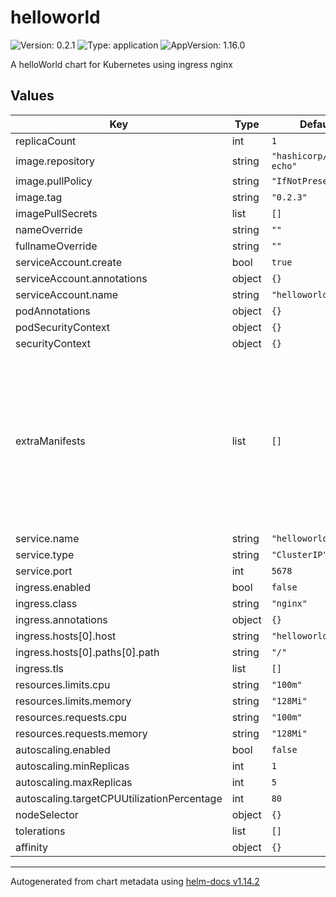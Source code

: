 # helloworld

![Version: 0.2.1](https://img.shields.io/badge/Version-0.2.1-informational?style=flat-square) ![Type: application](https://img.shields.io/badge/Type-application-informational?style=flat-square) ![AppVersion: 1.16.0](https://img.shields.io/badge/AppVersion-1.16.0-informational?style=flat-square)

A helloWorld chart for Kubernetes using ingress nginx

## Values

| Key | Type | Default | Description |
|-----|------|---------|-------------|
| replicaCount | int | `1` |  |
| image.repository | string | `"hashicorp/http-echo"` |  |
| image.pullPolicy | string | `"IfNotPresent"` |  |
| image.tag | string | `"0.2.3"` |  |
| imagePullSecrets | list | `[]` |  |
| nameOverride | string | `""` |  |
| fullnameOverride | string | `""` |  |
| serviceAccount.create | bool | `true` |  |
| serviceAccount.annotations | object | `{}` |  |
| serviceAccount.name | string | `"helloworld"` |  |
| podAnnotations | object | `{}` |  |
| podSecurityContext | object | `{}` |  |
| securityContext | object | `{}` |  |
| extraManifests | list | `[]` | A list of extra manifests to be installed with this chart. This is useful for installing additional resources that are not part of the chart |
| service.name | string | `"helloworld"` |  |
| service.type | string | `"ClusterIP"` |  |
| service.port | int | `5678` |  |
| ingress.enabled | bool | `false` |  |
| ingress.class | string | `"nginx"` |  |
| ingress.annotations | object | `{}` |  |
| ingress.hosts[0].host | string | `"helloworld.local"` |  |
| ingress.hosts[0].paths[0].path | string | `"/"` |  |
| ingress.tls | list | `[]` |  |
| resources.limits.cpu | string | `"100m"` |  |
| resources.limits.memory | string | `"128Mi"` |  |
| resources.requests.cpu | string | `"100m"` |  |
| resources.requests.memory | string | `"128Mi"` |  |
| autoscaling.enabled | bool | `false` |  |
| autoscaling.minReplicas | int | `1` |  |
| autoscaling.maxReplicas | int | `5` |  |
| autoscaling.targetCPUUtilizationPercentage | int | `80` |  |
| nodeSelector | object | `{}` |  |
| tolerations | list | `[]` |  |
| affinity | object | `{}` |  |

----------------------------------------------
Autogenerated from chart metadata using [helm-docs v1.14.2](https://github.com/norwoodj/helm-docs/releases/v1.14.2)
